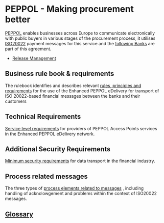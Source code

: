 # PEPPOL - Making procurement better

[PEPPOL](http://peppol.eu/) enables businesses across Europe to communicate electronically with public buyers in various stages of the procurement process, it utilises [ISO20022](https://www.iso20022.org/payments_dashboard.page) payment messages for this service and the [following Banks](https://vefa.difi.no/iso20022/) are part of this agreement.

* [Release Management](https://github.com/ISO20022/iso20022-docs-peppol/blob/master/release-management/main.adoc)

## Business rule book & requirements

The rulebook identifies and describes relevant [rules, principles and requirements](https://github.com/ISO20022/iso20022-docs-peppol/blob/master/rulebook/main.adoc#2-vision-and-objectives) for the use of the Enhanced PEPPOL eDelivery for transport of ISO 20022-based financial messages between the banks and their customers

## Technical Requirements

[Service level requirements](https://github.com/ISO20022/iso20022-docs-peppol/blob/master/requirements-ap/main.adoc#scope-for-this-document) for providers of PEPPOL Access Points services in the Enhanced PEPPOL eDelivery network.

## Additional Security Requirements

[Minimum security requirements](https://github.com/ISO20022/iso20022-docs-peppol/blob/master/security/main.adoc#27-purpose) for data transport in the financial industry.

## Process related messages

The three types of [process elements related to  messages](https://github.com/ISO20022/iso20022-docs-peppol/blob/master/processes/readme.md)
, including handling of acknolowgement and problems within the context of ISO20022 messages.

## [Glossary](https://github.com/ISO20022/iso20022-docs-peppol/blob/master/vocabulary/main.adoc)

